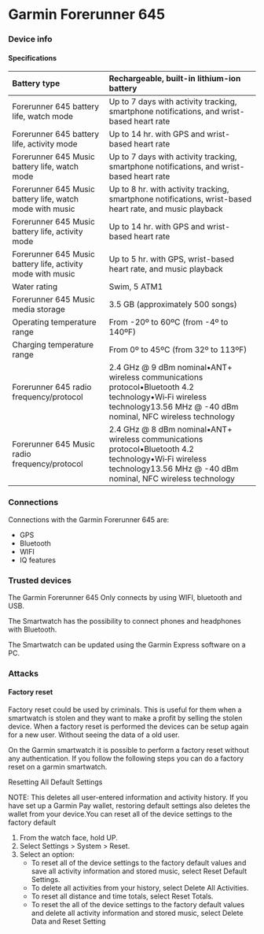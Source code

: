 # Garmin Forerunner 645

### Device info

#### Specifications

| Battery type | Rechargeable, built-in lithium-ion battery |
| :--- | :--- |
| Forerunner 645 battery life, watch mode | Up to 7 days with activity tracking, smartphone notifications, and wrist-based heart rate |
| Forerunner 645 battery life, activity mode | Up to 14 hr. with GPS and wrist-based heart rate |
| Forerunner 645 Music battery life, watch mode | Up to 7 days with activity tracking, smartphone notifications, and wrist-based heart rate |
| Forerunner 645 Music battery life, watch mode with music | Up to 8 hr. with activity tracking, smartphone notifications, wrist-based heart rate, and music playback |
| Forerunner 645 Music battery life, activity mode | Up to 14 hr. with GPS and wrist-based heart rate |
| Forerunner 645 Music battery life, activity mode with music | Up to 5 hr. with GPS, wrist-based heart rate, and music playback |
| Water rating | Swim, 5 ATM1 |
| Forerunner 645 Music media storage | 3.5 GB \(approximately 500 songs\) |
| Operating temperature range | From -20º to 60ºC \(from -4º to 140ºF\) |
| Charging temperature range | From 0º to 45ºC \(from 32º to 113ºF\) |
| Forerunner 645 radio frequency/protocol | 2.4 GHz @ 9 dBm nominal•ANT+ wireless communications protocol•Bluetooth 4.2 technology•Wi‑Fi wireless technology13.56 MHz @ -40 dBm nominal, NFC wireless technology |
| Forerunner 645 Music radio frequency/protocol | 2.4 GHz @ 8 dBm nominal•ANT+ wireless communications protocol•Bluetooth 4.2 technology•Wi‑Fi wireless technology13.56 MHz @ -40 dBm nominal, NFC wireless technology |

### Connections

Connections with the Garmin Forerunner 645 are:

* GPS
* Bluetooth 
* WIFI
* IQ features

### Trusted devices 

The Garmin Forerunner 645 Only connects by using WIFI, bluetooth and USB. 

The Smartwatch has the possibility to connect phones and headphones with Bluetooth.

The Smartwatch can be updated using the Garmin Express software on a PC.



### Attacks <a id="docs-internal-guid-11ef7b3f-7fff-cc3b-16da-a1f4308ed18c"></a>

#### Factory reset 

Factory reset could be used by criminals. This is useful for them when a smartwatch is stolen and they want to make a profit by selling the stolen device. When a factory reset is performed the devices can be setup again for a new user. Without seeing the data of a old user. 

On the Garmin smartwatch it is possible to perform a factory reset without any authentication. If you follow the following steps you can do a factory reset on a garmin smartwatch.

Resetting All Default Settings

NOTE: This deletes all user-entered information and activity history. If you have set up a Garmin Pay wallet, restoring default settings also deletes the wallet from your device.You can reset all of the device settings to the factory default 

1. From the watch face, hold UP.
2. Select Settings &gt; System &gt; Reset.
3. Select an option:
   * To reset all of the device settings to the factory default values and save all activity information and stored music, select Reset Default Settings.
   * To delete all activities from your history, select Delete All Activities.
   * To reset all distance and time totals, select Reset Totals.
   * To reset the all of the device settings to the factory default values and delete all activity information and stored music, select Delete Data and Reset Setting




